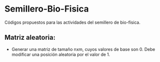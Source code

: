 # Semillero-Bio-Fisica

Códigos propuestos para las actividades del semillero de bio-física.

## Matriz aleatoria:
* Generar una matriz de tamaño nxm, cuyos valores de base son 0. Debe modificar una posición aleatoria por el valor de 1.
